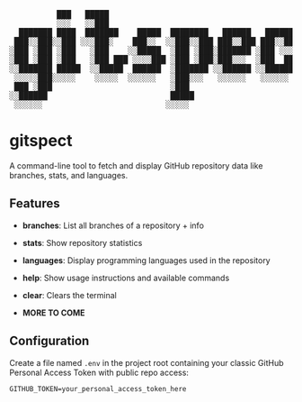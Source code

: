 <pre>
          ███   █████                                         █████   
          ░░░   ░░███                                         ░░███    
  ███████ ████  ███████    █████  ████████   ██████   ██████  ███████  
 ███░░███░░███ ░░░███░    ███░░  ░░███░░███ ███░░███ ███░░███░░░███░   
░███ ░███ ░███   ░███    ░░█████  ░███ ░███░███████ ░███ ░░░   ░███    
░███ ░███ ░███   ░███ ███ ░░░░███ ░███ ░███░███░░░  ░███  ███  ░███ ███
░░███████ █████  ░░█████  ██████  ░███████ ░░██████ ░░██████   ░░█████ 
 ░░░░░███░░░░░    ░░░░░  ░░░░░░   ░███░░░   ░░░░░░   ░░░░░░     ░░░░░  
 ███ ░███                         ░███                                 
░░██████                          █████                                
 ░░░░░░                          ░░░░░                                 
</pre>

# gitspect

A command-line tool to fetch and display GitHub repository data like branches, stats, and languages.

## Features

- **branches**: List all branches of a repository + info 
- **stats**: Show repository statistics
- **languages**: Display programming languages used in the repository  
- **help**: Show usage instructions and available commands
- **clear**: Clears the terminal

- **MORE TO COME**

## Configuration

Create a file named `.env` in the project root containing your classic GitHub Personal Access Token with public repo access:

```text
GITHUB_TOKEN=your_personal_access_token_here
